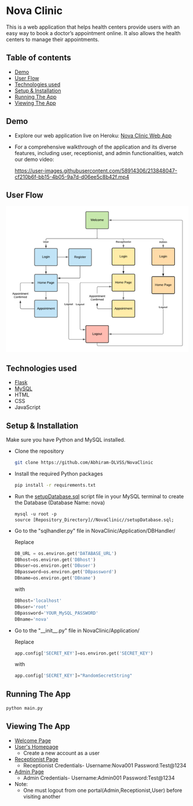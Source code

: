 # Nova Clinic

This is a web application that helps health centers provide users with an easy way to book a doctor’s appointment online. It also allows the health centers to manage their appointments.

## Table of contents
- [Demo](#Demo)
- [User Flow](#User-Flow)
- [Technologies used](#Technologies-used)
- [Setup & Installation](#Setup--Installation)
- [Running The App](#Running-The-App)
- [Viewing The App](#Viewing-The-App)

## Demo
- Explore our web application live on Heroku: [Nova Clinic Web App](https://nova-clinic-13bb0b38494e.herokuapp.com/)

- For a comprehensive walkthrough of the application and its diverse features, including user, receptionist, and admin functionalities, watch our demo video:

    https://user-images.githubusercontent.com/58914306/213848047-cf210b6f-bb15-4b05-9a7d-d06ee5c8b42f.mp4


## User Flow
<img src='Documentation/images/nav_chart.png' width='500'>

## Technologies used
- [Flask](https://flask.palletsprojects.com/en/2.0.x/)
- [MySQL](https://www.mysql.com/)
- HTML
- CSS
- JavaScript


## Setup & Installation

Make sure you have Python and MySQL installed.

- Clone the repository
    ```bash
    git clone https://github.com/Abhiram-DLVSS/NovaClinic
    ```

- Install the required Python packages
    ```bash
    pip install -r requirements.txt
    ```

- Run the [setupDatabase.sql](setupDatabase.sql) script file in your MySQL terminal to create the Database (Database Name: nova)

    ```mysql
    mysql -u root -p
    source [Repository_Directory]//NovaClinic//setupDatabase.sql;
    ```

- Go to the "sqlhandler.py" file in NovaClinic/Application/DBHandler/

    Replace 
    ```py
    DB_URL = os.environ.get('DATABASE_URL')
    DBhost=os.environ.get('DBhost')
    DBuser=os.environ.get('DBuser')
    DBpassword=os.environ.get('DBpassword')
    DBname=os.environ.get('DBname')
    ```
    with
    ```py
    DBhost='localhost'
    DBuser='root'
    DBpassword='YOUR_MySQL_PASSWORD'
    DBname='nova'
    ```

- Go to the "\_\_init__.py" file in NovaClinic/Application/

    Replace 
    ```py
    app.config['SECRET_KEY']=os.environ.get('SECRET_KEY')
    ```
    with
    ```py
    app.config['SECRET_KEY']="RandomSecretString"
    ```

## Running The App

```bash
python main.py
```

## Viewing The App

- [Welcome Page](http://127.0.0.1:5000/)
- [User's Homepage](http://127.0.0.1:5000/home)
    - Create a new account as a user
- [Receptionist Page](http://127.0.0.1:5000/receptionist)
    - Receptionist Credentials-
        Username:Nova001
        Password:Test@1234
- [Admin Page](http://127.0.0.1:5000/admin)
    - Admin Credentials-
        Username:Admin001
        Password:Test@1234
- Note:
    - One must logout from one portal(Admin,Receptionist,User) before visiting another
